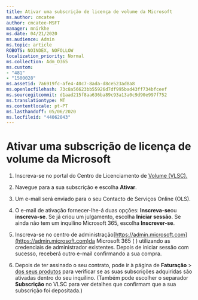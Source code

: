 ```yaml
---
title: Ativar uma subscrição de licença de volume da Microsoft
ms.author: cmcatee
author: cmcatee-MSFT
manager: mnirkhe
ms.date: 04/21/2020
ms.audience: Admin
ms.topic: article
ROBOTS: NOINDEX, NOFOLLOW
localization_priority: Normal
ms.collection: Adm_O365
ms.custom:
- "481"
- "1500028"
ms.assetid: 7a6919fc-afe4-40c7-8ada-d8ce523ad8a8
ms.openlocfilehash: 73c8a56623bb55926d7df995bad43ff734bfceef
ms.sourcegitcommit: d1aad215f8aa636ba89c93a13a0c9d90e997f752
ms.translationtype: MT
ms.contentlocale: pt-PT
ms.lasthandoff: 05/06/2020
ms.locfileid: "44062043"
---
```

# <a name="activating-a-microsoft-volume-license-subscription"></a>Ativar uma subscrição de licença de volume da Microsoft

1. Inscreva-se no portal do Centro de Licenciamento de [Volume (VLSC).](https://go.microsoft.com/fwlink/p/?LinkId=329762)

2. Navegue para a sua subscrição e escolha **Ativar**.

3. Um e-mail será enviado para o seu Contacto de Serviços Online (OLS).

4. O e-mail de ativação fornecer-lhe-á duas opções: **Inscreva-se**ou **inscreva-se**. Se já criou um julgamento, escolha **Iniciar sessão**. Se ainda não tem um inquilino Microsoft 365, escolha **Inscrever-se**.

5. Inscreva-se no centro de administração[https://admin.microsoft.com](https://admin.microsoft.com)da Microsoft 365 ( ) utilizando as credenciais de administrador existentes. Depois de iniciar sessão com sucesso, receberá outro e-mail confirmando a sua compra.

6. Depois de ter assinado o seu contrato, pode ir à página de **Faturação** \> [dos seus produtos](https://go.microsoft.com/fwlink/p/?linkid=842054) para verificar se as suas subscrições adquiridas são ativadas dentro do seu inquilino. (Também pode escolher o separador **Subscrição** no VLSC para ver detalhes que confirmam que a sua subscrição foi depositada.)
